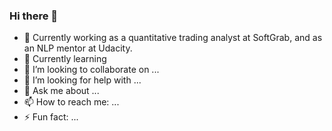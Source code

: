 ### Hi there 👋

- 🔭 Currently working as a quantitative trading analyst at SoftGrab, and as an NLP mentor at Udacity.
- 🌱 Currently learning 
- 👯 I’m looking to collaborate on ...
- 🤔 I’m looking for help with ...
- 💬 Ask me about ...
- 📫 How to reach me: ...
- ⚡ Fun fact: ...

